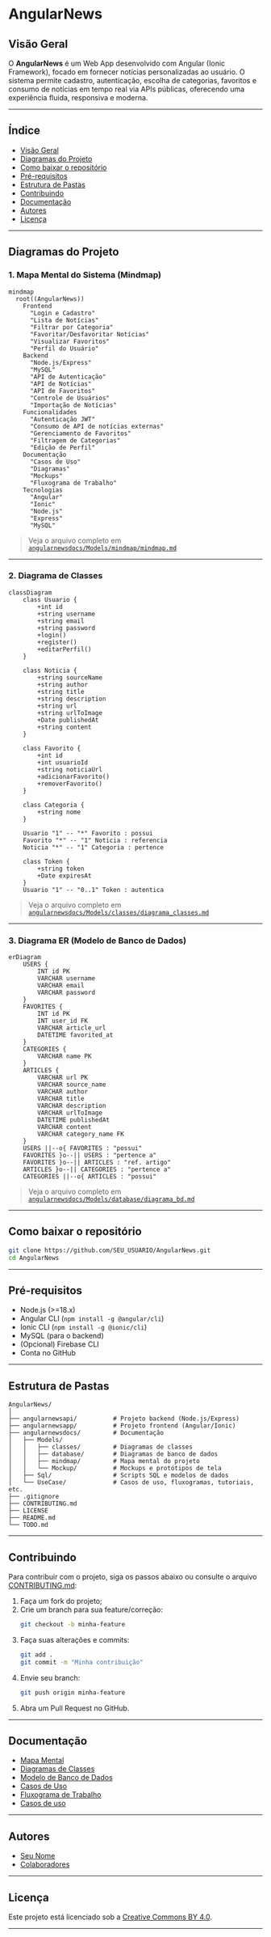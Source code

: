 # AngularNews

## Visão Geral

O **AngularNews** é um Web App desenvolvido com Angular (Ionic Framework), focado em fornecer notícias personalizadas ao usuário. O sistema permite cadastro, autenticação, escolha de categorias, favoritos e consumo de notícias em tempo real via APIs públicas, oferecendo uma experiência fluida, responsiva e moderna.

---

## Índice

- [Visão Geral](#visão-geral)
- [Diagramas do Projeto](#diagramas-do-projeto)
- [Como baixar o repositório](#como-baixar-o-repositório)
- [Pré-requisitos](#pré-requisitos)
- [Estrutura de Pastas](#estrutura-de-pastas)
- [Contribuindo](#contribuindo)
- [Documentação](#documentação)
- [Autores](#autores)
- [Licença](#licença)

---

## Diagramas do Projeto

### 1. Mapa Mental do Sistema (Mindmap)

```mermaid
mindmap
  root((AngularNews))
    Frontend
      "Login e Cadastro"
      "Lista de Notícias"
      "Filtrar por Categoria"
      "Favoritar/Desfavoritar Notícias"
      "Visualizar Favoritos"
      "Perfil do Usuário"
    Backend
      "Node.js/Express"
      "MySQL"
      "API de Autenticação"
      "API de Notícias"
      "API de Favoritos"
      "Controle de Usuários"
      "Importação de Notícias"
    Funcionalidades
      "Autenticação JWT"
      "Consumo de API de notícias externas"
      "Gerenciamento de Favoritos"
      "Filtragem de Categorias"
      "Edição de Perfil"
    Documentação
      "Casos de Uso"
      "Diagramas"
      "Mockups"
      "Fluxograma de Trabalho"
    Tecnologias
      "Angular"
      "Ionic"
      "Node.js"
      "Express"
      "MySQL"
```
> Veja o arquivo completo em [`angularnewsdocs/Models/mindmap/mindmap.md`](angularnewsdocs/Models/mindmap/mindmap.md)

---

### 2. Diagrama de Classes

```mermaid
classDiagram
    class Usuario {
        +int id
        +string username
        +string email
        +string password
        +login()
        +register()
        +editarPerfil()
    }

    class Noticia {
        +string sourceName
        +string author
        +string title
        +string description
        +string url
        +string urlToImage
        +Date publishedAt
        +string content
    }

    class Favorito {
        +int id
        +int usuarioId
        +string noticiaUrl
        +adicionarFavorito()
        +removerFavorito()
    }

    class Categoria {
        +string nome
    }

    Usuario "1" -- "*" Favorito : possui
    Favorito "*" -- "1" Noticia : referencia
    Noticia "*" -- "1" Categoria : pertence

    class Token {
        +string token
        +Date expiresAt
    }
    Usuario "1" -- "0..1" Token : autentica
```
> Veja o arquivo completo em [`angularnewsdocs/Models/classes/diagrama_classes.md`](angularnewsdocs/Models/classes/diagrama-de-classes.mermaid)

---

### 3. Diagrama ER (Modelo de Banco de Dados)

```mermaid
erDiagram
    USERS {
        INT id PK
        VARCHAR username
        VARCHAR email
        VARCHAR password
    }
    FAVORITES {
        INT id PK
        INT user_id FK
        VARCHAR article_url
        DATETIME favorited_at
    }
    CATEGORIES {
        VARCHAR name PK
    }
    ARTICLES {
        VARCHAR url PK
        VARCHAR source_name
        VARCHAR author
        VARCHAR title
        VARCHAR description
        VARCHAR urlToImage
        DATETIME publishedAt
        VARCHAR content
        VARCHAR category_name FK
    }
    USERS ||--o{ FAVORITES : "possui"
    FAVORITES }o--|| USERS : "pertence a"
    FAVORITES }o--|| ARTICLES : "ref. artigo" 
    ARTICLES }o--|| CATEGORIES : "pertence a"
    CATEGORIES ||--o{ ARTICLES : "possui"
```
> Veja o arquivo completo em [`angularnewsdocs/Models/database/diagrama_bd.md`](angularnewsdocs/Models/database/database.mermaid)

---

## Como baixar o repositório

```bash
git clone https://github.com/SEU_USUARIO/AngularNews.git
cd AngularNews
```

---

## Pré-requisitos

- Node.js (>=18.x)
- Angular CLI (`npm install -g @angular/cli`)
- Ionic CLI (`npm install -g @ionic/cli`)
- MySQL (para o backend)
- (Opcional) Firebase CLI
- Conta no GitHub

---

## Estrutura de Pastas

```
AngularNews/
│
├── angularnewsapi/          # Projeto backend (Node.js/Express)
├── angularnewsapp/          # Projeto frontend (Angular/Ionic)
├── angularnewsdocs/         # Documentação
│   ├── Models/
│   │   ├── classes/         # Diagramas de classes
│   │   ├── database/        # Diagramas de banco de dados
│   │   ├── mindmap/         # Mapa mental do projeto
│   │   └── Mockup/          # Mockups e protótipos de tela
│   ├── Sql/                 # Scripts SQL e modelos de dados
│   └── UseCase/             # Casos de uso, fluxogramas, tutoriais, etc.
├── .gitignore
├── CONTRIBUTING.md
├── LICENSE
├── README.md
└── TODO.md
```

---

## Contribuindo

Para contribuir com o projeto, siga os passos abaixo ou consulte o arquivo [CONTRIBUTING.md](CONTRIBUTING.md):

1. Faça um fork do projeto;
2. Crie um branch para sua feature/correção:
    ```bash
    git checkout -b minha-feature
    ```
3. Faça suas alterações e commits:
    ```bash
    git add .
    git commit -m "Minha contribuição"
    ```
4. Envie seu branch:
    ```bash
    git push origin minha-feature
    ```
5. Abra um Pull Request no GitHub.


---

## Documentação

- [Mapa Mental](angularnewsdocs/Models/mindmap/mindmap.md)
- [Diagramas de Classes](angularnewsdocs/Models/classes/diagrama_classes.md)
- [Modelo de Banco de Dados](angularnewsdocs/Models/database/diagrama_bd.md)
- [Casos de Uso](angularnewsdocs/UseCase/Casos_de_Uso_AngularNews.md)
- [Fluxograma de Trabalho](angularnewsdocs/UseCase/fluxo_trabalho.md)
- [Casos de uso](angularnewsdocs/UseCase/casos-de-uso.pdf)

---

## Autores

- [Seu Nome](https://github.com/SEU_USUARIO)
- [Colaboradores](#)

---

## Licença

Este projeto está licenciado sob a [Creative Commons BY 4.0](LICENSE).

---
